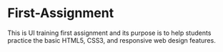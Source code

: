 # First-Assignment
This is UI training first assignment and its purpose is to help students practice the basic HTML5, CSS3, and responsive web design features.
